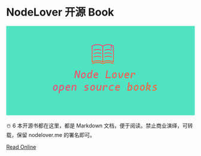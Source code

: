 # NodeLover 开源 Book

![logo](./logo.png)

☃️ 6 本开源书都在这里，都是 Markdown 文档，便于阅读。禁止商业演绎，可转载，保留 nodelover.me 的署名即可。

[Read Online](https://miyogurt.github.io/nodelover-books/#/)